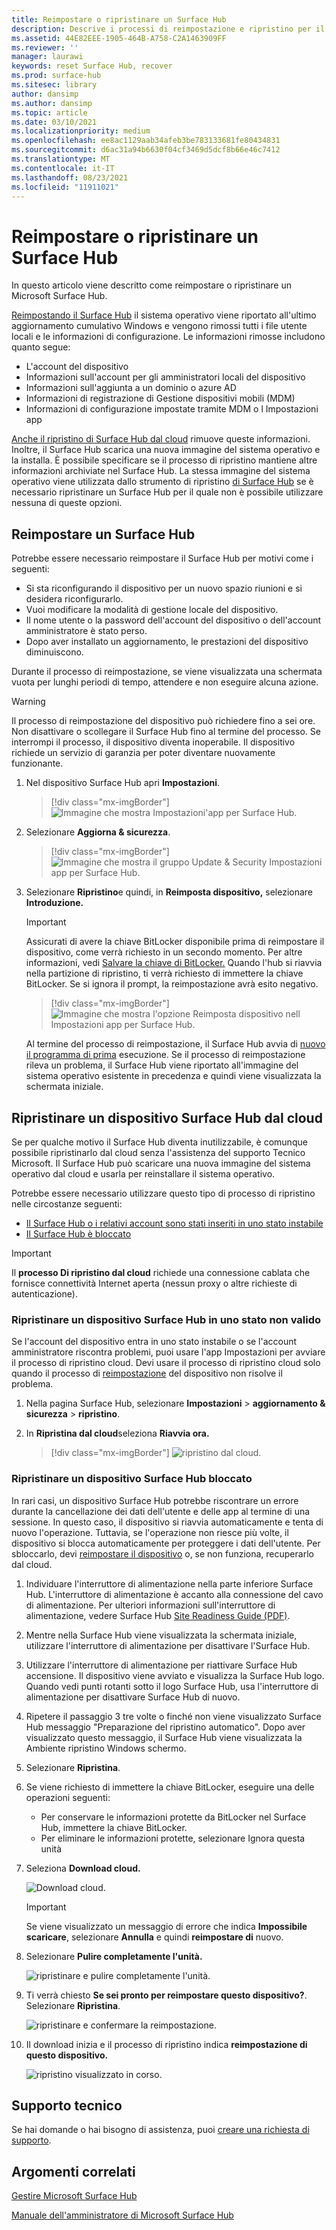 ```yaml
---
title: Reimpostare o ripristinare un Surface Hub
description: Descrive i processi di reimpostazione e ripristino per il Surface Hub e fornisce istruzioni.
ms.assetid: 44E82EEE-1905-464B-A758-C2A1463909FF
ms.reviewer: ''
manager: laurawi
keywords: reset Surface Hub, recover
ms.prod: surface-hub
ms.sitesec: library
author: dansimp
ms.author: dansimp
ms.topic: article
ms.date: 03/10/2021
ms.localizationpriority: medium
ms.openlocfilehash: ee8ac1129aab34afeb3be783133681fe80434831
ms.sourcegitcommit: d6ac31a94b6630f04cf3469d5dcf8b66e46c7412
ms.translationtype: MT
ms.contentlocale: it-IT
ms.lasthandoff: 08/23/2021
ms.locfileid: "11911021"
---
```

# <a name="reset-or-recover-a-surface-hub"></a>Reimpostare o ripristinare un Surface Hub

In questo articolo viene descritto come reimpostare o ripristinare un Microsoft Surface Hub.  

[Reimpostando il Surface Hub](#reset-a-surface-hub) il sistema operativo viene riportato all'ultimo aggiornamento cumulativo Windows e vengono rimossi tutti i file utente locali e le informazioni di configurazione. Le informazioni rimosse includono quanto segue:

- L'account del dispositivo
- Informazioni sull'account per gli amministratori locali del dispositivo
- Informazioni sull'aggiunta a un dominio o azure AD
- Informazioni di registrazione di Gestione dispositivi mobili (MDM)
- Informazioni di configurazione impostate tramite MDM o l Impostazioni app

[Anche il ripristino di Surface Hub dal cloud](#recover-a-surface-hub-from-the-cloud) rimuove queste informazioni. Inoltre, il Surface Hub scarica una nuova immagine del sistema operativo e la installa. È possibile specificare se il processo di ripristino mantiene altre informazioni archiviate nel Surface Hub. La stessa immagine del sistema operativo viene utilizzata dallo strumento di ripristino [di Surface Hub](surface-hub-recovery-tool.md) se è necessario ripristinare un Surface Hub per il quale non è possibile utilizzare nessuna di queste opzioni.

## <a name="reset-a-surface-hub"></a>Reimpostare un Surface Hub

Potrebbe essere necessario reimpostare il Surface Hub per motivi come i seguenti:

- Si sta riconfigurando il dispositivo per un nuovo spazio riunioni e si desidera riconfigurarlo.
- Vuoi modificare la modalità di gestione locale del dispositivo.
- Il nome utente o la password dell'account del dispositivo o dell'account amministratore è stato perso.
- Dopo aver installato un aggiornamento, le prestazioni del dispositivo diminuiscono.

Durante il processo di reimpostazione, se viene visualizzata una schermata vuota per lunghi periodi di tempo, attendere e non eseguire alcuna azione.

> [!WARNING]
> Il processo di reimpostazione del dispositivo può richiedere fino a sei ore. Non disattivare o scollegare il Surface Hub fino al termine del processo. Se interrompi il processo, il dispositivo diventa inoperabile. Il dispositivo richiede un servizio di garanzia per poter diventare nuovamente funzionante.

1. Nel dispositivo Surface Hub apri **Impostazioni**.

   > [!div class="mx-imgBorder"]
   > ![Immagine che mostra Impostazioni'app per Surface Hub.](images/sh-settings.png)

2. Selezionare **Aggiorna & sicurezza**.

   > [!div class="mx-imgBorder"]
   > ![Immagine che mostra il gruppo Update & Security Impostazioni app per Surface Hub.](images/sh-settings-update-security.png)

3. Selezionare **Ripristino**e quindi, in **Reimposta dispositivo,** selezionare **Introduzione.**

   > [!IMPORTANT]
   > Assicurati di avere la chiave BitLocker disponibile prima di reimpostare il dispositivo, come verrà richiesto in un secondo momento. Per altre informazioni, vedi [Salvare la chiave di BitLocker.](save-bitlocker-key-surface-hub.md) Quando l'hub si riavvia nella partizione di ripristino, ti verrà richiesto di immettere la chiave BitLocker. Se si ignora il prompt, la reimpostazione avrà esito negativo.
   
   > [!div class="mx-imgBorder"]
   > ![Immagine che mostra l'opzione Reimposta dispositivo nell Impostazioni app per Surface Hub.](images/sh-settings-reset-device.png)

   Al termine del processo di reimpostazione, il Surface Hub avvia di [nuovo il programma di prima](first-run-program-surface-hub.md) esecuzione. Se il processo di reimpostazione rileva un problema, il Surface Hub viene riportato all'immagine del sistema operativo esistente in precedenza e quindi viene visualizzata la schermata iniziale.

<span id="cloud-recovery" />

## <a name="recover-a-surface-hub-from-the-cloud"></a>Ripristinare un dispositivo Surface Hub dal cloud

Se per qualche motivo il Surface Hub diventa inutilizzabile, è comunque possibile ripristinarlo dal cloud senza l'assistenza del supporto Tecnico Microsoft. Il Surface Hub può scaricare una nuova immagine del sistema operativo dal cloud e usarla per reinstallare il sistema operativo.

Potrebbe essere necessario utilizzare questo tipo di processo di ripristino nelle circostanze seguenti:

- [Il Surface Hub o i relativi account sono stati inseriti in uno stato instabile](#recover-a-surface-hub-in-a-bad-state)
- [Il Surface Hub è bloccato](#recover-a-locked-surface-hub)

>[!IMPORTANT]
>Il **processo Di ripristino dal cloud** richiede una connessione cablata che fornisce connettività Internet aperta (nessun proxy o altre richieste di autenticazione).

### <a name="recover-a-surface-hub-in-a-bad-state"></a>Ripristinare un dispositivo Surface Hub in uno stato non valido

Se l'account del dispositivo entra in uno stato instabile o se l'account amministratore riscontra problemi, puoi usare l'app Impostazioni per avviare il processo di ripristino cloud. Devi usare il processo di ripristino cloud solo quando il processo di [reimpostazione](#reset-a-surface-hub) del dispositivo non risolve il problema.

1. Nella pagina Surface Hub, selezionare **Impostazioni** &gt; **aggiornamento & sicurezza** &gt; **ripristino**.

2. In **Ripristina dal cloud**seleziona **Riavvia ora.**

   > [!div class="mx-imgBorder"]
   > ![ripristino dal cloud.](images/recover-from-the-cloud.png)

### <a name="recover-a-locked-surface-hub"></a>Ripristinare un dispositivo Surface Hub bloccato

In rari casi, un dispositivo Surface Hub potrebbe riscontrare un errore durante la cancellazione dei dati dell'utente e delle app al termine di una sessione. In questo caso, il dispositivo si riavvia automaticamente e tenta di nuovo l'operazione. Tuttavia, se l'operazione non riesce più volte, il dispositivo si blocca automaticamente per proteggere i dati dell'utente. Per sbloccarlo, devi [reimpostare il dispositivo](#reset-a-surface-hub) o, se non funziona, recuperarlo dal cloud.

1. Individuare l'interruttore di alimentazione nella parte inferiore Surface Hub. L'interruttore di alimentazione è accanto alla connessione del cavo di alimentazione. Per ulteriori informazioni sull'interruttore di alimentazione, vedere Surface Hub [Site Readiness Guide (PDF)](surface-hub-site-readiness-guide.md).

2. Mentre nella Surface Hub viene visualizzata la schermata iniziale, utilizzare l'interruttore di alimentazione per disattivare l'Surface Hub.

3. Utilizzare l'interruttore di alimentazione per riattivare Surface Hub accensione. Il dispositivo viene avviato e visualizza la Surface Hub logo. Quando vedi punti rotanti sotto il logo Surface Hub, usa l'interruttore di alimentazione per disattivare Surface Hub di nuovo.  

4. Ripetere il passaggio 3 tre volte o finché non viene visualizzato Surface Hub messaggio "Preparazione del ripristino automatico". Dopo aver visualizzato questo messaggio, il Surface Hub viene visualizzata la Ambiente ripristino Windows schermo.
 
5. Selezionare **Ripristina**. 

6. Se viene richiesto di immettere la chiave BitLocker, eseguire una delle operazioni seguenti:
   - Per conservare le informazioni protette da BitLocker nel Surface Hub, immettere la chiave BitLocker.
   - Per eliminare le informazioni protette, selezionare Ignora questa unità

7. Seleziona **Download cloud.** 

   ![Download cloud.](images/recover-cloud-download.png)

   >[!IMPORTANT]
   >Se viene visualizzato un messaggio di errore che indica **Impossibile scaricare**, selezionare **Annulla** e quindi **reimpostare di** nuovo.

8. Selezionare **Pulire completamente l'unità.**
 
   ![ripristinare e pulire completamente l'unità.](images/recover-fully-clean-drive.png)

9. Ti verrà chiesto **Se sei pronto per reimpostare questo dispositivo?**. Selezionare **Ripristina**. 
   
   ![ripristinare e confermare la reimpostazione.](images/recover-confirm-reset.png)

10. Il download inizia e il processo di ripristino indica **reimpostazione di questo dispositivo.**

    ![ripristino visualizzato in corso.](images/recover-in-progress.png)

## <a name="contact-support"></a>Supporto tecnico

Se hai domande o hai bisogno di assistenza, puoi [creare una richiesta di supporto](https://support.microsoft.com/supportforbusiness/productselection).


## <a name="related-topics"></a>Argomenti correlati

[Gestire Microsoft Surface Hub](manage-surface-hub.md)

[Manuale dell'amministratore di Microsoft Surface Hub](surface-hub-administrators-guide.md)
